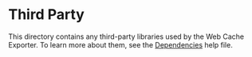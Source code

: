 # Third Party

This directory contains any third-party libraries used by the Web Cache Exporter. To learn more about them, see the [Dependencies](Dependencies.txt) help file.
